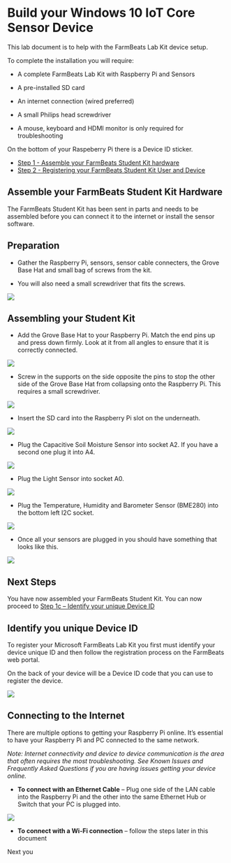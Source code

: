 Build your Windows 10 IoT Core Sensor Device
============================================

This lab document is to help with the FarmBeats Lab Kit device
setup.


To complete the installation you will require:

-   A complete FarmBeats Lab Kit with Raspberry Pi and Sensors

-   A pre-installed SD card

-   An internet connection (wired preferred)

-   A small Philips head screwdriver

-   A mouse, keyboard and HDMI monitor is only required for troubleshooting



On the bottom of your Raspeberry Pi there is a Device ID sticker. 
 -  [Step 1 - Assemble your FarmBeats Student Kit hardware](https://github.com/farmbeatslabs/studentkit/blob/master/Indoor-m1/1b_Assemble_your_FarmBeats_Student_Kit_Hardware.md)
 -  [Step 2 - Registering your FarmBeats Student Kit User and Device](https://github.com/farmbeatslabs/studentkit/blob/master/Indoor-m1/2_Register_your_FarmBeats_Student_Kit_User_and_Device.md) 


Assemble your FarmBeats Student Kit Hardware
----------------------------------

The FarmBeats Student Kit has been sent in parts and needs to be assembled
before you can connect it to the internet or install the sensor software.

Preparation
-----------

-   Gather the Raspberry Pi, sensors, sensor cable connecters, the Grove Base
    Hat and small bag of screws from the kit.

-   You will also need a small screwdriver that fits the screws.

![](media/07827c500685cce92f3e729cbab28c91.png)

Assembling your Student Kit
---------------------------

-   Add the Grove Base Hat to your Raspberry Pi. Match the end pins up and press
    down firmly. Look at it from all angles to ensure that it is correctly
    connected.

![](media/accd81a5b56cddbd26035a40a5be0c1d.png)

-   Screw in the supports on the side opposite the pins to stop the other side
    of the Grove Base Hat from collapsing onto the Raspberry Pi. This requires a
    small screwdriver.

![](media/72ed67ebced195c87cf8a82a796c286f.png)

-   Insert the SD card into the Raspberry Pi slot on the underneath.

![](media/97c4c4e554589a05a1637a181ef24d9a.jpg)

-   Plug the Capacitive Soil Moisture Sensor into socket A2. If you have a
    second one plug it into A4.

![](media/f5480d415f29c578760d73d7f20ef930.png)

-   Plug the Light Sensor into socket A0.

![](media/d13a81eb0f03be4b60cd1230990784d3.png)

-   Plug the Temperature, Humidity and Barometer Sensor (BME280) into the bottom
    left I2C socket.

![](media/10bf337bf57976cb561754df48831bc3.png)

-   Once all your sensors are plugged in you should have something that looks
    like this.

![](media/a4cc239a3b0b67e827a8b603e43d96e0.png)

Next Steps
----------

You have now assembled your FarmBeats Student Kit. You can now proceed to [Step
1c – Identify your unique Device
ID](https://github.com/farmbeatslabs/studentkit/blob/master/Indoor-m1/1c_Identify_your_unique_Device_ID.md)


Identify you unique Device ID
-----------------

To register your Microsoft FarmBeats Lab Kit you first must identify your
device unique ID and then follow the registration process on the FarmBeats web
portal.

On the back of your device will be a Device ID code that you can use to register the device.  

![](media/c610a04f4848eca9a1f43db8e611cc4a.png)


Connecting to the Internet
--------------------------

There are multiple options to getting your Raspberry Pi online. It’s essential to have your Raspberry Pi and PC connected to the same network.

*Note: Internet connectivity and device to device communication is the area that
often requires the most troubleshooting. See Known Issues and Frequently Asked
Questions if you are having issues getting your device online.*

-   **To connect with an Ethernet Cable** – Plug one side of the LAN cable into
    the Raspberry Pi and the other into the same Ethernet Hub or Switch that
    your PC is plugged into.

![](media/75e575255504adca7f94b162988289f7.png)

-   **To connect with a Wi-Fi connection** – follow the steps later in this
    document


Next you 